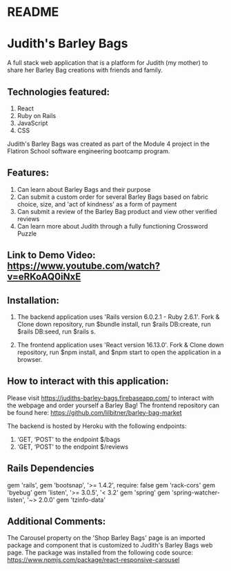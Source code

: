 # README

# Judith's Barley Bags

A full stack web application that is a platform for Judith (my mother) to share her Barley Bag creations with friends and family.

## Technologies featured: 
1. React
2. Ruby on Rails
3. JavaScript
4. CSS 

Judith's Barley Bags was created as part of the Module 4 project in the Flatiron School software engineering bootcamp program.

## Features:

1. Can learn about Barley Bags and their purpose
2. Can submit a custom order for several Barley Bags based on fabric choice, size, and 'act of kindness' as a form of payment
3. Can submit a review of the Barley Bag product and view other verified reviews
4. Can learn more about Judith through a fully functioning Crossword Puzzle

## Link to Demo Video: https://www.youtube.com/watch?v=eRKoAQ0iNxE

## Installation:

1. The backend application uses 'Rails version 6.0.2.1 - Ruby 2.6.1'. Fork & Clone down repository, run $bundle install, run $rails DB:create, run $rails DB:seed, run $rails s.

2. The frontend application uses 'React version 16.13.0'. Fork & Clone down repository, run $npm install, and $npm start to open the application in a browser.

## How to interact with this application:

Please visit https://judiths-barley-bags.firebaseapp.com/ to interact with the webpage and order yourself a Barley Bag! 
The frontend repository can be found here: https://github.com/lilbitner/barley-bag-market

The backend is hosted by Heroku with the following endpoints: 

1. ‘GET, ‘POST’ to the endpoint $/bags
2. ‘GET, ‘POST’ to the endpoint $/reviews

## Rails Dependencies

gem 'rails', gem 'bootsnap', '>= 1.4.2', require: false gem 'rack-cors' gem 'byebug' gem 'listen', '>= 3.0.5', '< 3.2' gem 'spring' gem 'spring-watcher-listen', '~> 2.0.0' gem 'tzinfo-data'

## Additional Comments:

The Carousel property on the 'Shop Barley Bags' page is an imported package and component that is customized to Judith's Barley Bags web page. The package was installed from the following code source: https://www.npmjs.com/package/react-responsive-carousel

